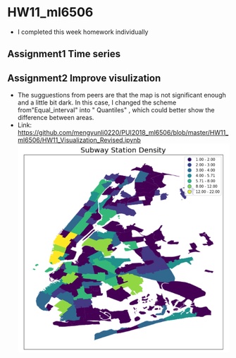 # HW11_ml6506
* I completed this week homework individually
## Assignment1 Time series

## Assignment2 Improve visulization 
* The sugguestions from peers are that the map is not significant enough and a little bit dark. In this case, I changed the scheme from"Equal_interval"  into " Quantiles" , which could better show the difference between areas.
* Link: https://github.com/mengyunli0220/PUI2018_ml6506/blob/master/HW11_ml6506/HW11_Visualization_Revised.ipynb
![plot](HW11_Visualization.png)

